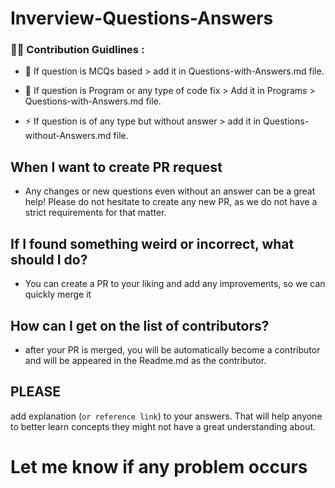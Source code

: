 # Inverview-Questions-Answers

### :man_technologist: Contribution Guidlines :

- :telescope: If question is MCQs based > add it in <a>Questions-with-Answers.md</a> file.

- :seedling: If question is Program or any type of code fix > Add it in <a>Programs > Questions-with-Answers.md</a> file.

- :zap: If question is of any type but without answer > add it in <a>Questions-without-Answers.md</a> file.

## When I want to create PR request

- Any changes or new questions even without an answer can be a great help! Please do not hesitate to create any new PR, as we do not have a strict requirements for that matter.

## If I found something weird or incorrect, what should I do?

- You can create a PR to your liking and add any improvements, so we can quickly merge it

## How can I get on the list of contributors?

- after your PR is merged, you will be automatically become a contributor and will be appeared in the Readme.md as the contributor.

## PLEASE

add explanation (`or reference link`) to your answers. That will help anyone to better learn concepts they might not have a great understanding about.

# Let me know if any problem occurs
